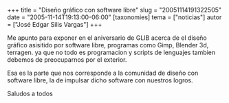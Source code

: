 +++
title = "Diseño gráfico con software libre"
slug = "20051114191322505"
date = "2005-11-14T19:13:00-06:00"
[taxonomies]
tema = ["noticias"]
autor = ["José Edgar Silis Vargas"]
+++

Me apunto para exponer en el aniversario de GLIB acerca de el diseño
gráfico asisitido por software libre, programas como Gimp, Blender 3d,
terragen. ya que no todo es programacion y scripts de lenguajes tambien
debemos de preocuparnos por el exterior.

Esa es la parte que nos corresponde a la comunidad de diseño con
software libre, la de impulsar dicho software con nuestros logros.

Saludos a todos

